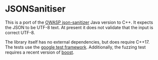 # JSONSanitiser
This is a port of the [OWASP json-sanitizer](https://github.com/OWASP/json-sanitizer) Java version to C++. It expects the JSON to be UTF-8 text. At present it does not validate that the input is correct UTF-8.

The library itself has no external dependencies, but does require C++17. The tests use the [google test framework](https://github.com/google/googletest). Additionally, the fuzzing test requires a recent version of [boost](https://www.boost.org/).
